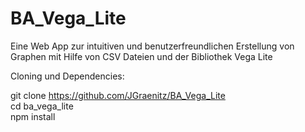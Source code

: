 # BA_Vega_Lite
Eine Web App zur intuitiven und benutzerfreundlichen Erstellung von Graphen mit Hilfe von CSV Dateien und der Bibliothek Vega Lite

Cloning und Dependencies:

git clone https://github.com/JGraenitz/BA_Vega_Lite    <br>
cd ba_vega_lite    <br>
npm install      <br>